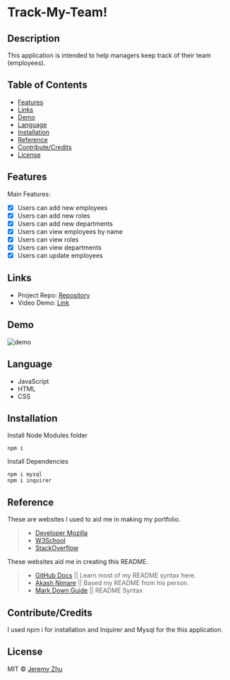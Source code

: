 # Track-My-Team!

## Description

This application is intended to help managers keep track of their team (employees).

## Table of Contents

* [Features](#Features)
* [Links](#Links)
* [Demo](#Demo)
* [Language](#Language)
* [Installation](#Installation)
* [Reference](#Reference)
* [Contribute/Credits](#Contribute/Credits)
* [License](#License)

## Features
Main Features: 
- [x] Users can add new employees
- [x] Users can add new roles
- [x] Users can add new departments
- [x] Users can view employees by name
- [x] Users can view roles
- [x] Users can view departments
- [x] Users can update employees

## Links

* Project Repo: [Repository](https://github.com/jeishu/track-my-team)
* Video Demo: [Link]()

## Demo

![demo](./public/img/demo.gif)

## Language

* JavaScript
* HTML
* CSS

## Installation

Install Node Modules folder
```
npm i
```

Install Dependencies
```
npm i mysql
npm i inquirer
```

## Reference

These are websites I used to aid me in making my portfolio.

> - [Developer Mozilla](https://developer.mozilla.org/en-US/)
> - [W3School](https://www.w3schools.com/) 
> - [StackOverflow](https://www.stackoverflow.com/) 

These websites aid me in creating this README.

> - [GitHub Docs](https://docs.github.com/en/free-pro-team@latest/github/writing-on-github/basic-writing-and-formatting-syntax) || Learn most of my README syntax here.
> - [Akash Nimare](https://medium.com/@meakaakka/a-beginners-guide-to-writing-a-kickass-readme-7ac01da88ab3) || Based my README from his person.
> - [Mark Down Guide](https://www.markdownguide.org/cheat-sheet/) || README Syntax

## Contribute/Credits

I used npm i for installation and Inquirer and Mysql for the this application.

## License

MIT © [Jeremy Zhu](https://github.com/jeishu)